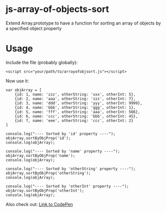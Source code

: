 # js-array-of-objects-sort
Extend Array.prototype to have a function for sorting an array of objects by a specified object property

# Usage
Include the file (probably globally):
~~~
<script src="your/path/to/arrayofobjsort.js"></script>
~~~

Now use it:
~~~
var objArray = [
	{id: 1, name: 'zzz', otherString: 'xxx', otherInt: 5},
	{id: 2, name: 'aaa', otherString: 'zzz', otherInt: 7},
	{id: 3, name: 'ddd', otherString: 'yyy', otherInt: 9999},
	{id: 4, name: 'bbb', otherString: 'ggg', otherInt: 1},
	{id: 5, name: 'fff', otherString: 'aaa', otherInt: 566},
	{id: 6, name: 'ccc', otherString: 'bbb', otherInt: 45},
	{id: 7, name: 'eee', otherString: 'ccc', otherInt: 2}
]

console.log("---- Sorted by 'id' property ----");
objArray.sortByObjProp('id');
console.log(objArray);

console.log("---- Sorted by 'name' property ----");
objArray.sortByObjProp('name');
console.log(objArray);

console.log("---- Sorted by 'otherString' property ----");
objArray.sortByObjProp('otherString');
console.log(objArray);

console.log("---- Sorted by 'otherInt' property ----");
objArray.sortByObjProp('otherInt');
console.log(objArray);
~~~

Also check out: [Link to CodePen](https://codepen.io/mikeparda/pen/eepvrW?editors=0012)

